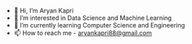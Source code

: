 - 👋 Hi, I’m Aryan Kapri
- 👀 I’m interested in Data Science and Machine Learning
- 🌱 I’m currently learning Computer Science and Engineering 
- 📫 How to reach me  - aryankapri88@gmail.com
